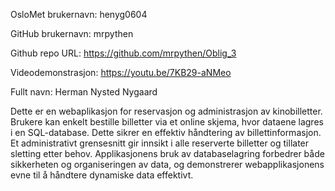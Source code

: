 OsloMet brukernavn: henyg0604

GitHub brukernavn: mrpythen

Github repo URL: https://github.com/mrpythen/Oblig_3

Videodemonstrasjon: https://youtu.be/7KB29-aNMeo

Fullt navn: Herman Nysted Nygaard

Dette er en webaplikasjon for  reservasjon og administrasjon av kinobilletter. Brukere kan enkelt bestille billetter via et online skjema, hvor dataene lagres i en SQL-database. Dette sikrer en effektiv håndtering av billettinformasjon. Et administrativt grensesnitt gir innsikt i alle reserverte billetter og tillater sletting etter behov. Applikasjonens bruk av databaselagring forbedrer både sikkerheten og organiseringen av data, og demonstrerer webapplikasjonens evne til å håndtere dynamiske data effektivt.
